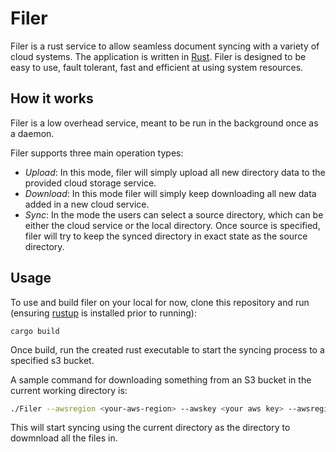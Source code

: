 # Filer

Filer is a rust service to allow seamless document syncing with a variety of cloud systems. The application is written in [Rust](https://www.rust-lang.org/). Filer is designed to be easy to use, fault tolerant, fast and efficient at using system resources.

## How it works

Filer is a low overhead service, meant to be run in the background once as a daemon. 

Filer supports three main operation types:

- *Upload*: In this mode, filer will simply upload all new directory data to the provided cloud storage service.
- *Download*: In this mode filer will simply keep downloading all new data added in a new cloud service.
- *Sync*: In the mode the users can select a source directory, which can be either the cloud service or the local directory. Once source is specified, filer will try to keep the synced directory in exact state as the source directory.

## Usage

To use and build filer on your local for now, clone this repository and run (ensuring [rustup](https://rustup.rs/) is installed prior to running):

```shell script
cargo build
```

Once build, run the created rust executable to start the syncing process to a specified s3 bucket.

A sample command for downloading something from an S3 bucket in the current working directory is:

```bash
./Filer --awsregion <your-aws-region> --awskey <your aws key> --awsregion  <your aws region> --bucket <your-bucket-name> --synctype download
```

This will start syncing using the current directory as the directory to dowmnload all the files in.
